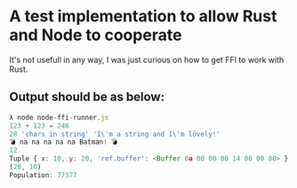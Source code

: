 # A test implementation to allow Rust and Node to cooperate

It's not usefull in any way, I was just curious on how to get FFI to work with Rust.

## Output should be as below:
```javascript
λ node node-ffi-runner.js
123 + 123 = 246
28 'chars in string' 'I\'m a string and I\'m lövely!'
💣 na na na na na Batman! 💣
12
Tuple { x: 10, y: 20, 'ref.buffer': <Buffer 0a 00 00 00 14 00 00 00> }
(20, 10)
Population: 77377
```